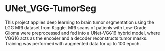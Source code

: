 # UNet_VGG-TumorSeg
This project applies deep learning to brain tumor segmentation using the LGG MRI dataset from Kaggle. MRI scans of patients with Low-Grade Glioma were preprocessed and fed into a UNet-VGG16 hybrid model, where VGG16 acts as the encoder and a decoder reconstructs tumor masks. Training was performed with augmented data for up to 100 epoch.
